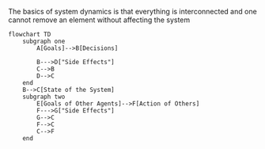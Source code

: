 The basics of system dynamics is that everything is interconnected and one cannot remove an element without affecting the system

```mermaid
flowchart TD
	subgraph one
		A[Goals]-->B[Decisions]
		
		B--->D["Side Effects"]
		C-->B
		D-->C
	end
	B-->C[State of the System]
	subgraph two
		E[Goals of Other Agents]-->F[Action of Others]
		F--->G["Side Effects"]
		G-->C
		F-->C
		C-->F
	end
	
	
```